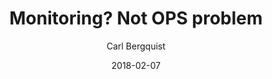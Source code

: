 ---
conf: Jfokus
title: Monitoring? Not OPS problem
author: Carl Bergquist
date: 2018-02-07
section: presentations
description: Talk about having devs be responsible for monitoring
link: https://www.jfokus.se/jfokus/talks.jsp#Monitoring%3FNotOPSpro
---